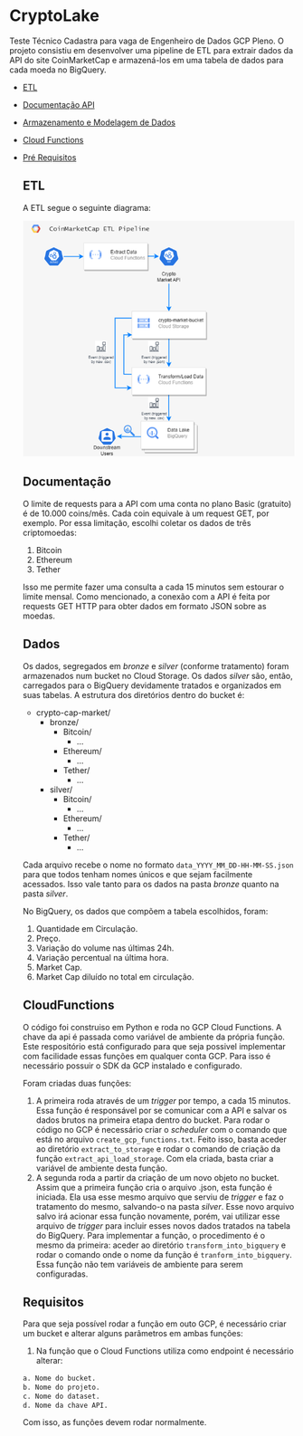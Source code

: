 # CryptoLake

Teste Técnico Cadastra para vaga de Engenheiro de Dados GCP Pleno.
O projeto consistiu em desenvolver uma pipeline de ETL para extrair dados da API do site CoinMarketCap e armazená-los em uma tabela de dados para cada moeda no BigQuery.
- [ETL](#etl)
- [Documentação API](#Documentação)
- [Armazenamento e Modelagem de Dados](#Dados)
- [Cloud Functions](#CloudFunctions)
- [Pré Requisitos](#Requisitos)

  ## ETL
  A ETL segue o seguinte diagrama:
  
    ![Diagram](https://github.com/emiliodallas/CryptoLake/blob/master/ETL_diagram.png)
     
  ## Documentação
  O limite de requests para a API com uma conta no plano Basic (gratuito) é de 10.000 coins/mês. Cada coin equivale à um request GET, por exemplo. Por essa limitação, escolhi coletar os dados de três criptomoedas:
  
    1. Bitcoin
    2. Ethereum
    3. Tether
  
  Isso me permite fazer uma consulta a cada 15 minutos sem estourar o limite mensal.
  Como mencionado, a conexão com a API é feita por requests GET HTTP para obter dados em formato JSON sobre as moedas.

  ## Dados
  Os dados, segregados em _bronze_ e _silver_ (conforme tratamento) foram armazenados num bucket no Cloud Storage. Os dados _silver_ são, então, carregados para o BigQuery devidamente tratados e organizados em suas tabelas. A estrutura dos diretórios dentro do bucket é:
    - crypto-cap-market/
      - bronze/
        - Bitcoin/
          - ...
        - Ethereum/
          - ...
        - Tether/
          - ...
      - silver/
        - Bitcoin/
          - ...
        - Ethereum/
          - ...
        - Tether/
          - ...
   

  Cada arquivo recebe o nome no formato ```data_YYYY_MM_DD-HH-MM-SS.json``` para que todos tenham nomes únicos e que sejam facilmente acessados. Isso vale tanto para os dados na pasta _bronze_ quanto na pasta _silver_.

  No BigQuery, os dados que compõem a tabela escolhidos, foram:
    1. Quantidade em Circulação.
    2. Preço.
    3. Variação do volume nas últimas 24h.
    4. Variação percentual na última hora.
    5. Market Cap.
    6. Market Cap diluído no total em circulação.

  ## CloudFunctions
  O código foi construiso em Python e roda no GCP Cloud Functions. A chave da api é passada como variável de ambiente da própria função. Este respositório está configurado para que seja possivel implementar com facilidade essas funções em qualquer conta GCP. Para isso é necessário possuir o SDK da GCP instalado e configurado.
  
  Foram criadas duas funções:
    1. A primeira roda através de um _trigger_ por tempo, a cada 15 minutos. Essa função é responsável por se comunicar com a API e salvar os dados brutos na primeira etapa dentro do bucket. Para rodar o código no GCP é necessário criar o _scheduler_ com o comando que está no arquivo ```create_gcp_functions.txt```. Feito isso, basta aceder ao diretório ```extract_to_storage``` e rodar o comando de criação da função ```extract_api_load_storage```. Com ela criada, basta criar a variável de ambiente desta função.
    2. A segunda roda a partir da criação de um novo objeto no bucket. Assim que a primeira função cria o arquivo .json, esta função é iniciada. Ela usa esse mesmo arquivo que serviu de _trigger_ e faz o tratamento do mesmo, salvando-o na pasta _silver_. Esse novo arquivo salvo irá acionar essa função novamente, porém, vai utilizar esse arquivo de _trigger_ para incluir esses novos dados tratados na tabela do BigQuery. Para implementar a função, o procedimento é o mesmo da primeira: aceder ao diretório ```transform_into_bigquery``` e rodar o comando onde o nome da função é ```tranform_into_bigquery```. Essa função não tem variáveis de ambiente para serem configuradas.
 
  ## Requisitos
  Para que seja possível rodar a função em outo GCP, é necessário criar um bucket e alterar alguns parâmetros em ambas funções:
    1. Na função que o Cloud Functions utiliza como endpoint é necessário alterar:
       
      a. Nome do bucket.
      b. Nome do projeto.
      c. Nome do dataset.
      d. Nome da chave API.

  Com isso, as funções devem rodar normalmente. 
